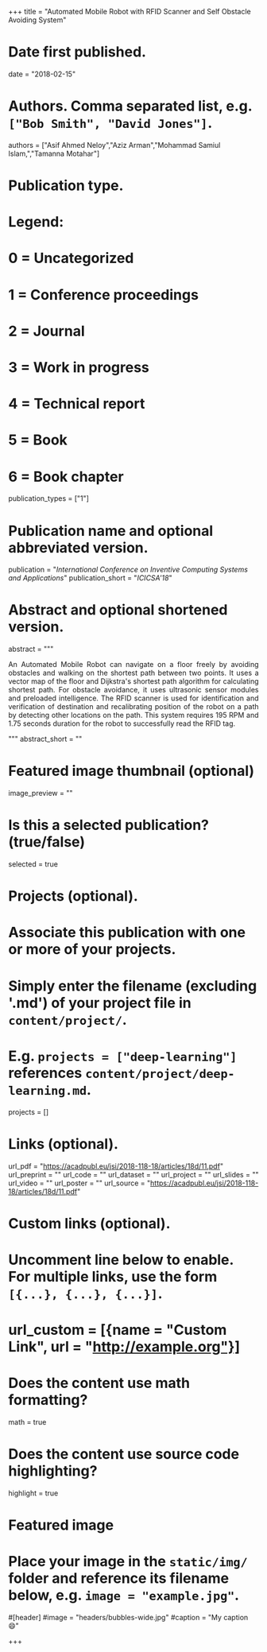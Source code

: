 +++
title = "Automated Mobile Robot with RFID Scanner and Self Obstacle Avoiding System"

# Date first published.
date = "2018-02-15"

# Authors. Comma separated list, e.g. `["Bob Smith", "David Jones"]`.
authors = ["Asif Ahmed Neloy","Aziz Arman","Mohammad Samiul Islam,","Tamanna Motahar"]

# Publication type.
# Legend:
# 0 = Uncategorized
# 1 = Conference proceedings
# 2 = Journal
# 3 = Work in progress
# 4 = Technical report
# 5 = Book
# 6 = Book chapter
publication_types = ["1"]

# Publication name and optional abbreviated version.
publication = "*International Conference on Inventive Computing Systems and Applications*"
publication_short = "*ICICSA'18*"

# Abstract and optional shortened version.
abstract = """<div align="justify"> 

An Automated Mobile Robot can navigate on a floor freely by avoiding obstacles and walking on
the shortest path between two points. It uses a vector map of the floor and Dijkstra's shortest path
algorithm for calculating shortest path. For obstacle avoidance, it uses ultrasonic sensor modules and preloaded
intelligence. The RFID scanner is used for identification and verification of destination and recalibrating
position of the robot on a path by detecting other locations on the path. This system requires
195 RPM and 1.75 seconds duration for the robot to successfully read the RFID tag.</div>

"""
abstract_short = ""

# Featured image thumbnail (optional)
image_preview = ""

# Is this a selected publication? (true/false)
selected = true

# Projects (optional).
#   Associate this publication with one or more of your projects.
#   Simply enter the filename (excluding '.md') of your project file in `content/project/`.
#   E.g. `projects = ["deep-learning"]` references `content/project/deep-learning.md`.
projects = []

# Links (optional).
url_pdf = "https://acadpubl.eu/jsi/2018-118-18/articles/18d/11.pdf"
url_preprint = ""
url_code = ""
url_dataset = ""
url_project = ""
url_slides = ""
url_video = ""
url_poster = ""
url_source = "https://acadpubl.eu/jsi/2018-118-18/articles/18d/11.pdf"

# Custom links (optional).
#   Uncomment line below to enable. For multiple links, use the form `[{...}, {...}, {...}]`.
# url_custom = [{name = "Custom Link", url = "http://example.org"}]

# Does the content use math formatting?
math = true

# Does the content use source code highlighting?
highlight = true

# Featured image
# Place your image in the `static/img/` folder and reference its filename below, e.g. `image = "example.jpg"`.
#[header]
#image = "headers/bubbles-wide.jpg"
#caption = "My caption 😄"

+++
